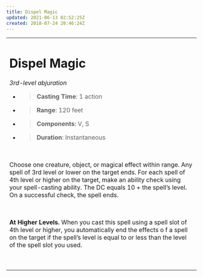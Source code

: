 ```yaml
---
title: Dispel Magic
updated: 2021-06-13 02:52:25Z
created: 2018-07-24 20:46:24Z
---
```


<table><tbody><tr class="odd"><td><h1 id="dispel-magic"><strong>Dispel Magic</strong></h1><p><em>3rd-level abjuration</em></p><ul><li><blockquote><p><strong>Casting Time</strong>: 1 action</p></blockquote></li><li><blockquote><p><strong>Range</strong>: 120 feet</p></blockquote></li><li><blockquote><p><strong>Components</strong>: V, S</p></blockquote></li><li><blockquote><p><strong>Duration</strong>: Instantaneous</p></blockquote></li></ul><p> </p><p>Choose one creature, object, or magical effect within range. Any spell of 3rd level or lower on the target ends. For each spell of 4th level or higher on the target, make an ability check using your spell-casting ability. The DC equals 10 + the spell’s level. On a successful check, the spell ends.</p><p> </p><p><strong>At Higher Levels.</strong> When you cast this spell using a spell slot of 4th level or higher, you automatically end the effects o f a spell on the target if the spell’s level is equal to or less than the level of the spell slot you used.</p><p> </p></td></tr></tbody></table>